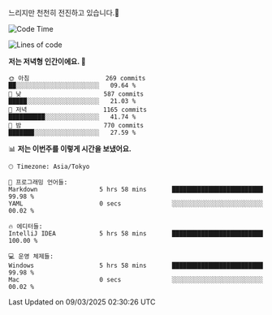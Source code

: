 느리지만 천천히 전진하고 있습니다.🐢

<!--START_SECTION:waka-->
![Code Time](http://img.shields.io/badge/Code%20Time-1%2C537%20hrs%2043%20mins-blue)

![Lines of code](https://img.shields.io/badge/%EC%A0%80%EB%8A%94%20%EC%97%AC%ED%83%9C%EA%B9%8C%EC%A7%80%20-916.3%20thousand%20%EC%A4%84%EC%9D%98%20%EC%BD%94%EB%93%9C%EB%A5%BC%20%EC%9E%91%EC%84%B1%ED%96%88%EC%96%B4%EC%9A%94.-blue)

**저는 저녁형 인간이에요. 🦉** 

```text
🌞 아침                     269 commits         ██░░░░░░░░░░░░░░░░░░░░░░░   09.64 % 
🌆 낮　                     587 commits         █████░░░░░░░░░░░░░░░░░░░░   21.03 % 
🌃 저녁                     1165 commits        ██████████░░░░░░░░░░░░░░░   41.74 % 
🌙 밤　                     770 commits         ███████░░░░░░░░░░░░░░░░░░   27.59 % 
```


📊 **저는 이번주를 이렇게 시간을 보냈어요.** 

```text
🕑︎ Timezone: Asia/Tokyo

💬 프로그래밍 언어들: 
Markdown                 5 hrs 58 mins       █████████████████████████   99.98 % 
YAML                     0 secs              ░░░░░░░░░░░░░░░░░░░░░░░░░   00.02 % 

🔥 에디터들: 
IntelliJ IDEA            5 hrs 58 mins       █████████████████████████   100.00 % 

💻 운영 체제들: 
Windows                  5 hrs 58 mins       █████████████████████████   99.98 % 
Mac                      0 secs              ░░░░░░░░░░░░░░░░░░░░░░░░░   00.02 % 
```


 Last Updated on 09/03/2025 02:30:26 UTC
<!--END_SECTION:waka-->
